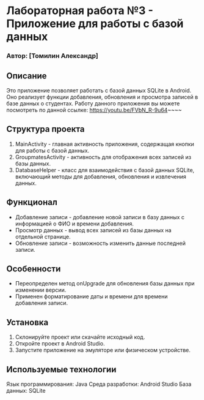 # Лабораторная работа №3 - Приложение для работы с базой данных
### Автор: [Томилин Александр]
## Описание
Это приложение позволяет работать с базой данных SQLite в Android. Оно реализует функции добавления, обновления и просмотра записей в базе данных о студентах.
Работу данного приложения вы можете посмотреть по данной ссылке: https://youtu.be/FVbN_R-9u64~~~~
## Структура проекта
1. MainActivity - главная активность приложения, содержащая кнопки для работы с базой данных.
2. GroupmatesActivity - активность для отображения всех записей из базы данных.
3. DatabaseHelper - класс для взаимодействия с базой данных SQLite, включающий методы для добавления, обновления и извлечения данных.
## Функционал
- Добавление записи - добавление новой записи в базу данных с информацией о ФИО и времени добавления.
- Просмотр данных - вывод всех записей из базы данных на отдельной странице.
- Обновление записи - возможность изменить данные последней записи.
## Особенности
- Переопределен метод onUpgrade для обновления базы данных при изменении версии.
- Применен форматирование даты и времени для времени добавления записи.
## Установка
1. Склонируйте проект или скачайте исходный код.
2. Откройте проект в Android Studio.
3. Запустите приложение на эмуляторе или физическом устройстве.
## Используемые технологии
Язык программирования: Java
Среда разработки: Android Studio
База данных: SQLite